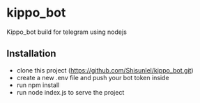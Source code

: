 # kippo_bot
Kippo_bot build for telegram using nodejs

## Installation
- clone this project (https://github.com/Shisunlel/kippo_bot.git)
- create a new .env file and push your bot token inside
- run npm install
- run node index.js to serve the project